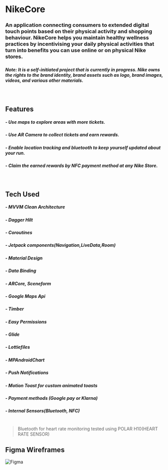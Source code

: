 # NikeCore 
### An application connecting consumers to extended digital touch points based on their physical activity and shopping behaviour. NikeCore helps you maintain healthy wellness practices by incentivising your daily physical activities that turn into benefits you can use online or on physical Nike stores.
##### 
##### Note: It is a self-initiated project that is currently in progress. Nike owns the rights to the brand identity, brand assets such as logo, brand images, videos, and various other materials.


<br/>

## Features
##### - Use maps to explore areas with more tickets.
##### - Use AR Camera to collect tickets and earn rewards.
##### - Enable location tracking and bluetooth to keep yourself updated about your run.
##### - Claim the earned rewards by NFC payment method at any Nike Store.

<br/>

## Tech Used

##### - MVVM Clean Architecture
##### - Dagger Hilt
##### - Coroutines
##### - Jetpack components(Navigation,LiveData,Room)
##### - Material Design
##### - Data Binding
##### - ARCore, Sceneform
##### - Google Maps Api
##### - Timber
##### - Easy Permissions
##### - Glide
##### - Lottiefiles
##### - MPAndroidChart
##### - Push Notifications
##### - Motion Toast for custom animated toasts
##### - Payment methods (Google pay or Klarna)
##### - Internal Sensors(Bluetooth, NFC)
#
> Bluetooth for heart rate monitoring
> tested using POLAR H10(HEART RATE SENSOR)

## Figma Wireframes

![Figma](https://user-images.githubusercontent.com/40695548/134729543-c8b13d84-99dd-4cd1-84ca-1f45c31ef834.png)

